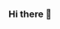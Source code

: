### Hi there 👋

<!--
**webstar-code/webstar-code** is a ✨ _special_ ✨ repository because its `README.md` (this file) appears on your GitHub profile.


[![GitHub Streak](https://streak-stats.demolab.com/?user=webstar-code)](https://git.io/streak-stats)
